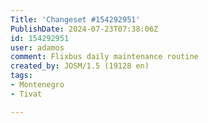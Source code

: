 ```yaml
---
Title: 'Changeset #154292951'
PublishDate: 2024-07-23T07:38:06Z
id: 154292951
user: adamos
comment: Flixbus daily maintenance routine
created_by: JOSM/1.5 (19128 en)
tags:
- Montenegro
- Tivat

---
```

